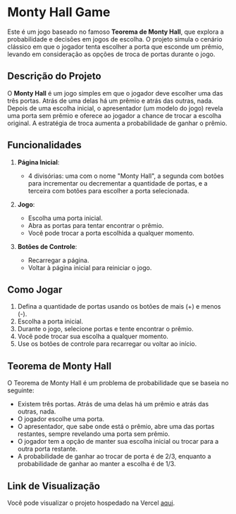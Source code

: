 # Monty Hall Game

Este é um jogo baseado no famoso **Teorema de Monty Hall**, que explora a probabilidade e decisões em jogos de escolha. O projeto simula o cenário clássico em que o jogador tenta escolher a porta que esconde um prêmio, levando em consideração as opções de troca de portas durante o jogo.

## Descrição do Projeto

O **Monty Hall** é um jogo simples em que o jogador deve escolher uma das três portas. Atrás de uma delas há um prêmio e atrás das outras, nada. Depois de uma escolha inicial, o apresentador (um modelo do jogo) revela uma porta sem prêmio e oferece ao jogador a chance de trocar a escolha original. A estratégia de troca aumenta a probabilidade de ganhar o prêmio.

## Funcionalidades

1. **Página Inicial**: 
   - 4 divisórias: uma com o nome "Monty Hall", a segunda com botões para incrementar ou decrementar a quantidade de portas, e a terceira com botões para escolher a porta selecionada.
   
2. **Jogo**:
   - Escolha uma porta inicial.
   - Abra as portas para tentar encontrar o prêmio.
   - Você pode trocar a porta escolhida a qualquer momento.

3. **Botões de Controle**:
   - Recarregar a página.
   - Voltar à página inicial para reiniciar o jogo.

## Como Jogar

1. Defina a quantidade de portas usando os botões de mais (+) e menos (-).
2. Escolha a porta inicial.
3. Durante o jogo, selecione portas e tente encontrar o prêmio.
4. Você pode trocar sua escolha a qualquer momento.
5. Use os botões de controle para recarregar ou voltar ao início.

## Teorema de Monty Hall

O Teorema de Monty Hall é um problema de probabilidade que se baseia no seguinte:

- Existem três portas. Atrás de uma delas há um prêmio e atrás das outras, nada.
- O jogador escolhe uma porta.
- O apresentador, que sabe onde está o prêmio, abre uma das portas restantes, sempre revelando uma porta sem prêmio.
- O jogador tem a opção de manter sua escolha inicial ou trocar para a outra porta restante.
- A probabilidade de ganhar ao trocar de porta é de 2/3, enquanto a probabilidade de ganhar ao manter a escolha é de 1/3.

## Link de Visualização

Você pode visualizar o projeto hospedado na Vercel [aqui](montyhall-jnetr4hux-joao-victor1213s-projects.vercel.app).
